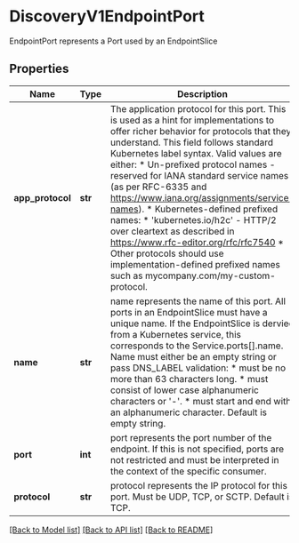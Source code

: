 # DiscoveryV1EndpointPort

EndpointPort represents a Port used by an EndpointSlice

## Properties
Name | Type | Description | Notes
------------ | ------------- | ------------- | -------------
**app_protocol** | **str** | The application protocol for this port. This is used as a hint for implementations to offer richer behavior for protocols that they understand. This field follows standard Kubernetes label syntax. Valid values are either:  * Un-prefixed protocol names - reserved for IANA standard service names (as per RFC-6335 and https://www.iana.org/assignments/service-names).  * Kubernetes-defined prefixed names:   * &#39;kubernetes.io/h2c&#39; - HTTP/2 over cleartext as described in https://www.rfc-editor.org/rfc/rfc7540  * Other protocols should use implementation-defined prefixed names such as mycompany.com/my-custom-protocol. | [optional] 
**name** | **str** | name represents the name of this port. All ports in an EndpointSlice must have a unique name. If the EndpointSlice is dervied from a Kubernetes service, this corresponds to the Service.ports[].name. Name must either be an empty string or pass DNS_LABEL validation: * must be no more than 63 characters long. * must consist of lower case alphanumeric characters or &#39;-&#39;. * must start and end with an alphanumeric character. Default is empty string. | [optional] 
**port** | **int** | port represents the port number of the endpoint. If this is not specified, ports are not restricted and must be interpreted in the context of the specific consumer. | [optional] 
**protocol** | **str** | protocol represents the IP protocol for this port. Must be UDP, TCP, or SCTP. Default is TCP. | [optional] 

[[Back to Model list]](../README.md#documentation-for-models) [[Back to API list]](../README.md#documentation-for-api-endpoints) [[Back to README]](../README.md)


